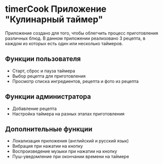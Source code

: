# timerCook Приложение "Кулинарный таймер"
Приложение создано для того, чтобы облегчить процесс приготовления различных блюд. В данном приложении реализовано 3 рецепта, в каждом из которых есть один или несколько таймеров.
## Функции пользователя
* Старт, сброс и пауза таймера
* Выбор рецепта для приготовления
* Просмотр списка ингредиентов, рецепта и фото из рецепта
## Функции администратора
* Добавление рецепта
* Настройка таймера на разных этапах приготовления
## Дополнительные функции
* Локализация приложения (английский и русский язык)
* Вибрация при нажатии на кнопку
* Воспроизведение музыки при нажатии на кнопку
* Пуш-уведомление при окончании времени на таймере
